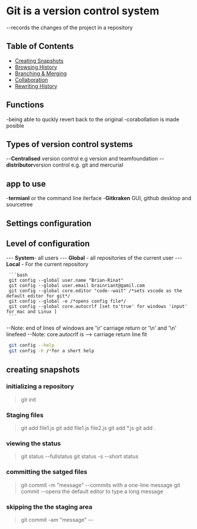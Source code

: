 # Git is a version control system

--records the changes of the project in a repository

## Table of Contents

- [Creating Snapshots](#create-snapshots)
- [Browsing History](#browsing-history)
- [Branching & Merging](#branching-merging)
- [Collaboration](#collaboration)
- [Rewriting History](#rewriting-history)

## Functions

-being able to quckly revert back to the original
-corabollation is made posible

## Types of version control systems

--**Centralised** version control e.g version and teamfoundation
--**distributor**version control e.g. git and mercurial

## app to use

-**termianl** or the command line iterface
-**Gitkraken** GUI, github desktop and sourcetree

## Settings configuration

## Level of configuration

--- **System**- all users
--- **Global** - all repositories of the current user
--- **Local** - For the current repository

     ```bash  
     git config --global user.name "Brian-Rinat"
     git config --global user.email brainriant@gamil.com
     git config --global core.editor "code--wait" /*sets vscode as the default editor for git*/
     git config --global -e /*opens config file*/ 
     git config --global core.autocrlf [set to'true' for windows 'input' for mac and Linux ]
     ```
--Note: end of lines of windows are '\r' carriage return or '\n' and '\n' linefeed
--Note: core.autocrlf is --> carriage return line fit

   ```bash
    git config --help
    git config -h /*for a short help
   ```

## creating snapshots

### initializing a repository
>
> git init
>

### Staging files
>
>git add file1.js
>git add file1.js file2.js
>git add *.js
>git add .
>

### viewing the status
>
>git status    --fullstatus
>git status -s  --short status
>

### committing the satged files
>
>git commit -m "message" --commits with a one-line message
>git commit  --opens the default editor to type a long message
>

### skipping the the staging area
>
>git commit -am "message" --

